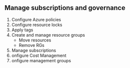 
## Manage subscriptions and governance
   1. Configure Azure policies
   2. Configure resource locks
   3. Apply tags
   4. Create and manage resource groups
      * Move resources
      * Remove RGs
   5. Manage subscriptions
   6. onfigure Cost Management
   7. onfigure management groups
